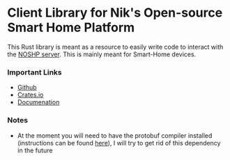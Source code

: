 # Client Library for Nik's Open-source Smart Home Platform 
This Rust library is meant as a resource to easily write code to interact with the [NOSHP server](https://github.com/niknik3610/IoT_Platform). This is mainly meant for Smart-Home devices.  

### Important Links
- [Github](https://github.com/niknik3610/IoT_Platform)
- [Crates.io](https://crates.io/crates/serde)
- [Documenation](https://docs.rs/NOSHP-Client/0.1.2/NOSHP_Client/)

### Notes
- At the moment you will need to have the protobuf compiler installed (instructions can be found [here](https://grpc.io/docs/protoc-installation/)), I will try to get rid of this dependency in the future
